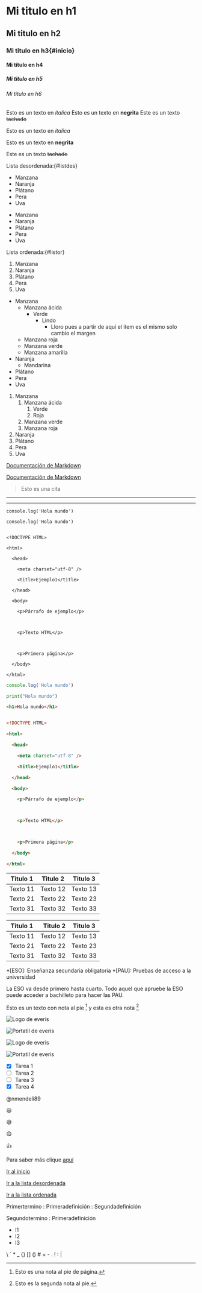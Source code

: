 <!-- Esto es un comentario -->

<!-- HEADINGS -->

# Mi titulo en h1 
## Mi titulo en h2
### Mi titulo en h3{#inicio}
#### Mi titulo en h4
##### Mi titulo en h5
###### Mi titulo en h6

<!-- Con un salto de linea lo escribe todo en la misma linea -->

Esto es un texto en *italica*
Esto es un texto en **negrita** 
Este es un texto ~~tachado~~

<!-- En cambio con dos saltos de lineas lo escribe todo en lineas diferentes -->

Esto es un texto en *italica*

Esto es un texto en **negrita** 

Este es un texto ~~tachado~~

<!-- Lista desordenada -->

<!-- Hay de dos maneras de hacerlo, con un asterisco * o con un más + -->
Lista desordenada:{#listdes}
* Manzana
* Naranja
* Plátano
* Pera
* Uva

+ Manzana
+ Naranja
+ Plátano
+ Pera
+ Uva

<!-- Lista ordenada -->
Lista ordenada:{#listor}
1. Manzana
2. Naranja
3. Plátano
4. Pera
5. Uva

<!-- Lista desordenada con subitems -->
* Manzana
    * Manzana ácida
        * Verde
            * Lindo
                * Lloro pues a partir de aqui el item es el mismo solo cambio el margen
    * Manzana roja
    * Manzana verde
    * Manzana amarilla
* Naranja
    * Mandarina
* Plátano
* Pera
* Uva

<!-- Lista ordenada -->
1. Manzana
    1. Manzana ácida
        1. Verde
        2. Roja
    2. Manzana verde
    3. Manzana roja
2. Naranja
3. Plátano
4. Pera
5. Uva

<!-- Enlaces -->

<!-- Si pasas el ratón por encima de Documentación de Markdown aparece la dirección web pues no añadimos etiqueta  -->
[Documentación de Markdown](https://es.wikipedia.org/wiki/Markdown)


<!-- En este caso, si pasas el ratón por encima de Documentación de Markdown aparece el texto "Markdown es un lenguaje de marcado ligero." pues es lo que añadimos en la etiqueta  -->

[Documentación de Markdown](https://es.wikipedia.org/wiki/Markdown "Markdown es un lenguaje de marcado ligero.")

<!-- Citas -->

> Esto es una cita

<!-- Lineas -->
<!-- Hay dos maneras: La primera es con tres guiones seguidos -->

--- 
 
 <!-- Y la otra es con tres subguiones seguidos -->
___

<!-- Codigo -->
<!-- De una sola linea -->

`console.log('Hola mundo')`

<!-- O tambien -->

`
console.log('Hola mundo')
`

<!-- De varias lineas -->

```

<!DOCTYPE HTML>

<html>

  <head>

    <meta charset="utf-8" />

    <title>Ejemplo1</title>

  </head>

  <body>

    <p>Párrafo de ejemplo</p>



    <p>Texto HTML</p>



    <p>Primera página</p>

  </body>

</html>
```

<!-- Tambien se puede especificar el lenguaje y asi resaltar en colores -->
<!-- De una sola linea -->

<!-- En este caso ya no te sirve el hacerlo con unas comillas ni escribirlo en una linea, requiere minimo de tres lineas, una para las comillas de apertura con el lenguaje, otra para las comillas de cierre y otra como mínimo para el codigo -->

```javascript 
console.log('Hola mundo')
```

```python 
print("Hola mundo")
```

```html
<h1>Hola mundo</h1>
```



<!-- De varias lineas -->

```html

<!DOCTYPE HTML>

<html>

  <head>

    <meta charset="utf-8" />

    <title>Ejemplo1</title>

  </head>

  <body>

    <p>Párrafo de ejemplo</p>



    <p>Texto HTML</p>



    <p>Primera página</p>

  </body>

</html>
```

<!-- Tablas -->

| Titulo 1 | Titulo 2 | Titulo 3 |
| -------- | -------- | -------- |
| Texto 11 | Texto 12 | Texto 13 |
| Texto 21 | Texto 22 | Texto 23 |
| Texto 31 | Texto 32 | Texto 33 |

<!-- En las barras - (es obligatoria que este en la segunda linea de la tabla) se puede poner todo barras o dos puntos al comienzo y/o al final -->

| Titulo 1 | Titulo 2 | Titulo 3 |
| :------: | -------: | -------- |
| Texto 11 | Texto 12 | Texto 13 |
| Texto 21 | Texto 22 | Texto 23 |
| Texto 31 | Texto 32 | Texto 33 |


*[ESO]: Enseñanza secundaria obligatoria 
*[PAU]: Pruebas de acceso a la universidad

La ESO va desde primero hasta cuarto. Todo aquel que apruebe la ESO puede acceder a bachilleto para hacer las PAU.


Esto es un texto con nota al pie [^nota1] y esta es otra nota [^nota2]

[^nota1]: Esto es una nota al pie de página.
[^nota2]: Esto es la segunda nota al pie.

<!-- Imagenes -->

<!-- Por web, si falla la imagen, si no la encuentra, sale lo que este en [] -->
![Logo de everis](https://www.fororecursoshumanos.com/wp-content/uploads/2017/03/Everis.jpg)

<!-- Por imagen local en el proyecto, si falla la imagen, si no la encuentra, sale lo que este en [] -->
![Portatil de everis](portatil.jpg)

<!-- Ahora si pasas el ratón por encima de la foto te sale una eqtiqueta con el texto que insertes -->
![Logo de everis](https://www.fororecursoshumanos.com/wp-content/uploads/2017/03/Everis.jpg "Este es el clásico logo de Everis")


![Portatil de everis](portatil.jpg "Este es el portátil de Everis que se da por defecto a sus empleados")

<!-- Markdown con Github -->

<!-- Tutum (Lista con items marcados o no), en este visualizador no se ve -->

<!-- Si se pone [x] significa el elemento esta marcado o realizado es decir que tiene un check, en cambio [ ] significa que no se marcado o no realizado es decir no tiene un check -->

* [x] Tarea 1
* [ ] Tarea 2
* [ ] Tarea 3
* [x] Tarea 4

<!-- Para mencionar a un usuario de Github, es decir cuando suba el repositorio dicho usuario (el que aparezca despues del arroba) recibira una notificación -->

@nmendeli89

<!-- Emoji -->

<!-- Simplemente es buscar el emoji que quieras en la web https://gist.github.com/rxaviers/7360908 o buscando github emoji o github emoji markdown y copiar y pegar el codigo que te facilite, sin requerir nada mas (todos empiezan y terminan por :) -->

:smiley:

:sweat_smile:

:yum:

:+1:

<!-- Para saber más acceda a https://github.com/adam-p/markdown-here/wiki/Markdown-Cheatsheet o simplemente busque github markdown -->
Para saber más clique [aquí](https://github.com/adam-p/markdown-here/wiki/Markdown-Cheatsheet)


[Ir al inicio](#inicio)

[Ir a la lista desordenada](#listdes)

[Ir a la lista ordenada](#listor)


Primertermino
 : Primeradefinición
 : Segundadefinición

Segundotermino
 : Primeradefinición

* l1
* l2
* l3

\\ \` \* \_  \{\} \[\] \(\) \# \+ \- \. \! \: \|
